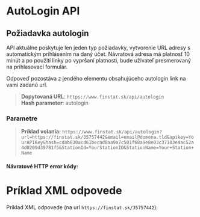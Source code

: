 # AutoLogin API

## Požiadavka autologin
API aktuálne poskytuje len jeden typ požiadavky, vytvorenie URL adresy s automatickým 
prihlásenim na daný účet. Návratová adresa má platnosť 10 minút a po použití linky po vypršaní 
platnosti, bude užívateľ presmerovaný na prihlasovací formulár.

Odpoveď pozostáva z jendého elementu obsahujúceho autologin link na vami zadanú url.

> **Dopytovaná URL**: ```https://www.finstat.sk/api/autologin```<br />
> **Hash parameter**: autologin

### Parametre
[](../../../common/parameters/autologin-sk.md ':include')

[](../../../common/parameters/parameters-sk.md ':include')

> **Príklad volania:** ```https://www.finstat.sk/api/autologin?url=https://finstat.sk/35757442&email=email@domena.tld&apikey=YourAPIKey&hash=cdab830acd61becad8aa9a7c501f68a9e8e03c37103e4ac52a4d0209d39781f5&StationId=YourStationID&StationName=Your+Station+Name```

#### Návratové HTTP error kódy:
[](../../../common/http/errorcodes-sk.md ':include')

# Príklad XML odpovede
Príklad XML odpovede (na url `https://finstat.sk/35757442`):

[](../../../common/examples/autologin.md ':include')